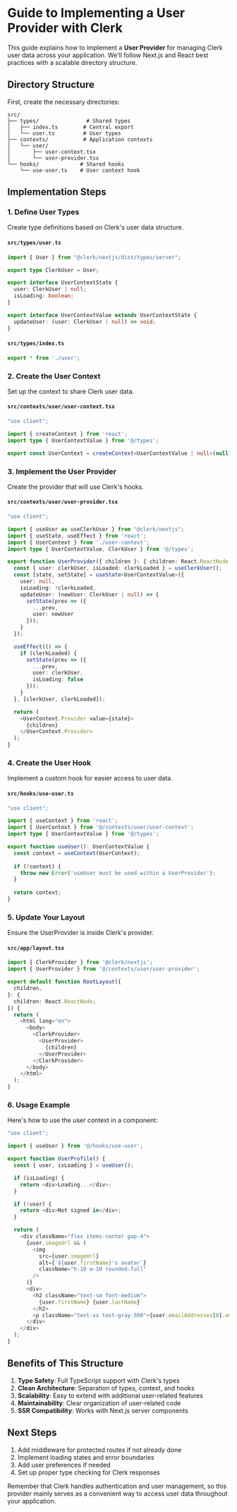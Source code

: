 # Guide to Implementing a User Provider with Clerk

This guide explains how to implement a **User Provider** for managing Clerk user data across your application. We'll follow Next.js and React best practices with a scalable directory structure.

## Directory Structure

First, create the necessary directories:

```
src/
├── types/               # Shared types
│   ├── index.ts        # Central export
│   └── user.ts         # User types
├── contexts/           # Application contexts
│   └── user/
│       ├── user-context.tsx
│       └── user-provider.tsx
└── hooks/             # Shared hooks
    └── use-user.ts    # User context hook
```

## Implementation Steps

### 1. Define User Types

Create type definitions based on Clerk's user data structure.

#### `src/types/user.ts`

```typescript
import { User } from "@clerk/nextjs/dist/types/server";

export type ClerkUser = User;

export interface UserContextState {
  user: ClerkUser | null;
  isLoading: boolean;
}

export interface UserContextValue extends UserContextState {
  updateUser: (user: ClerkUser | null) => void;
}
```

#### `src/types/index.ts`

```typescript
export * from './user';
```

### 2. Create the User Context

Set up the context to share Clerk user data.

#### `src/contexts/user/user-context.tsx`

```typescript
"use client";

import { createContext } from 'react';
import type { UserContextValue } from '@/types';

export const UserContext = createContext<UserContextValue | null>(null);
```

### 3. Implement the User Provider

Create the provider that will use Clerk's hooks.

#### `src/contexts/user/user-provider.tsx`

```typescript
"use client";

import { useUser as useClerkUser } from "@clerk/nextjs";
import { useState, useEffect } from 'react';
import { UserContext } from './user-context';
import type { UserContextValue, ClerkUser } from '@/types';

export function UserProvider({ children }: { children: React.ReactNode }) {
  const { user: clerkUser, isLoaded: clerkLoaded } = useClerkUser();
  const [state, setState] = useState<UserContextValue>({
    user: null,
    isLoading: !clerkLoaded,
    updateUser: (newUser: ClerkUser | null) => {
      setState(prev => ({
        ...prev,
        user: newUser
      }));
    }
  });

  useEffect(() => {
    if (clerkLoaded) {
      setState(prev => ({
        ...prev,
        user: clerkUser,
        isLoading: false
      }));
    }
  }, [clerkUser, clerkLoaded]);

  return (
    <UserContext.Provider value={state}>
      {children}
    </UserContext.Provider>
  );
}
```

### 4. Create the User Hook

Implement a custom hook for easier access to user data.

#### `src/hooks/use-user.ts`

```typescript
"use client";

import { useContext } from 'react';
import { UserContext } from '@/contexts/user/user-context';
import type { UserContextValue } from '@/types';

export function useUser(): UserContextValue {
  const context = useContext(UserContext);
  
  if (!context) {
    throw new Error('useUser must be used within a UserProvider');
  }
  
  return context;
}
```

### 5. Update Your Layout

Ensure the UserProvider is inside Clerk's provider.

#### `src/app/layout.tsx`

```typescript
import { ClerkProvider } from '@clerk/nextjs';
import { UserProvider } from '@/contexts/user/user-provider';

export default function RootLayout({
  children,
}: {
  children: React.ReactNode;
}) {
  return (
    <html lang="en">
      <body>
        <ClerkProvider>
          <UserProvider>
            {children}
          </UserProvider>
        </ClerkProvider>
      </body>
    </html>
  );
}
```

### 6. Usage Example

Here's how to use the user context in a component:

```typescript
"use client";

import { useUser } from '@/hooks/use-user';

export function UserProfile() {
  const { user, isLoading } = useUser();

  if (isLoading) {
    return <div>Loading...</div>;
  }

  if (!user) {
    return <div>Not signed in</div>;
  }

  return (
    <div className="flex items-center gap-4">
      {user.imageUrl && (
        <img
          src={user.imageUrl}
          alt={`${user.firstName}'s avatar`}
          className="h-10 w-10 rounded-full"
        />
      )}
      <div>
        <h2 className="text-sm font-medium">
          {user.firstName} {user.lastName}
        </h2>
        <p className="text-xs text-gray-500">{user.emailAddresses[0].emailAddress}</p>
      </div>
    </div>
  );
}
```

## Benefits of This Structure

1. **Type Safety**: Full TypeScript support with Clerk's types
2. **Clean Architecture**: Separation of types, context, and hooks
3. **Scalability**: Easy to extend with additional user-related features
4. **Maintainability**: Clear organization of user-related code
5. **SSR Compatibility**: Works with Next.js server components

## Next Steps

1. Add middleware for protected routes if not already done
2. Implement loading states and error boundaries
3. Add user preferences if needed
4. Set up proper type checking for Clerk responses

Remember that Clerk handles authentication and user management, so this provider mainly serves as a convenient way to access user data throughout your application.